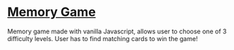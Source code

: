 <h1><a href="https://pabloberry44.github.io/flip-card/">Memory Game</a></h1>
<p>Memory game made with vanilla Javascript, allows user to choose one of 3 difficulty levels. User has to find matching cards to win the game!</p>
